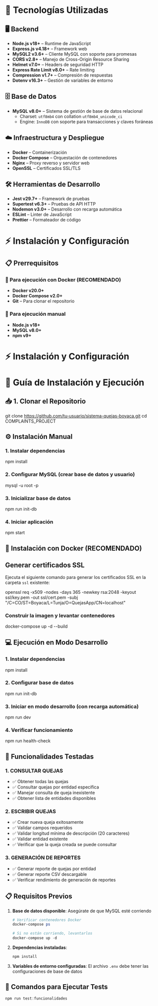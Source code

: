 # 🚀 Tecnologías Utilizadas

## 🖥️ Backend
- **Node.js v18+** – Runtime de JavaScript  
- **Express.js v4.18+** – Framework web  
- **MySQL2 v3.6+** – Cliente MySQL con soporte para promesas  
- **CORS v2.8+** – Manejo de Cross-Origin Resource Sharing  
- **Helmet v7.0+** – Headers de seguridad HTTP  
- **Express Rate Limit v8.0+** – Rate limiting  
- **Compression v1.7+** – Compresión de respuestas  
- **Dotenv v16.3+** – Gestión de variables de entorno  

## 🗄️ Base de Datos
- **MySQL v8.0+** – Sistema de gestión de base de datos relacional  
  - Charset: `utf8mb4` con collation `utf8mb4_unicode_ci`  
  - Engine: `InnoDB` con soporte para transacciones y claves foráneas  

## ☁️ Infraestructura y Despliegue
- **Docker** – Containerización  
- **Docker Compose** – Orquestación de contenedores  
- **Nginx** – Proxy reverso y servidor web  
- **OpenSSL** – Certificados SSL/TLS  

## 🛠️ Herramientas de Desarrollo
- **Jest v29.7+** – Framework de pruebas  
- **Supertest v6.3+** – Pruebas de API HTTP  
- **Nodemon v3.0+** – Desarrollo con recarga automática  
- **ESLint** – Linter de JavaScript  
- **Prettier** – Formateador de código

# ⚡ Instalación y Configuración

## 📋 Prerrequisitos

### 🔹 Para ejecución con Docker (**RECOMENDADO**)
- **Docker v20.0+**  
- **Docker Compose v2.0+**  
- **Git** – Para clonar el repositorio  

### 🔹 Para ejecución manual
- **Node.js v18+**  
- **MySQL v8.0+**  
- **npm v9+**  

# ⚡ Instalación y Configuración

# 🚀 Guía de Instalación y Ejecución

## 📥 1. Clonar el Repositorio

git clone https://github.com/tu-usuario/sistema-quejas-boyaca.git
cd COMPLAINTS_PROJECT

## ⚙️ Instalación Manual

### 1. Instalar dependencias
npm install

### 2. Configurar MySQL (crear base de datos y usuario)
mysql -u root -p

### 3. Inicializar base de datos
npm run init-db

### 4. Iniciar aplicación
npm start


## 🐳 Instalación con Docker (**RECOMENDADO**)

## Generar certificados SSL

Ejecuta el siguiente comando para generar los certificados SSL en la carpeta `ssl` existente:

openssl req -x509 -nodes -days 365 -newkey rsa:2048 -keyout ssl/key.pem -out ssl/cert.pem -subj "/C=CO/ST=Boyaca/L=Tunja/O=QuejasApp/CN=localhost"

### Construir la imagen y levantar contenedores
docker-compose up -d --build

## 💻 Ejecución en Modo Desarrollo

### 1. Instalar dependencias
npm install

### 2. Configurar base de datos
npm run init-db

### 3. Iniciar en modo desarrollo (con recarga automática)
npm run dev

### 4. Verificar funcionamiento
npm run health-check

## 🎯 Funcionalidades Testadas

### 1. **CONSULTAR QUEJAS**
- ✅ Obtener todas las quejas
- ✅ Consultar quejas por entidad específica
- ✅ Manejar consulta de queja inexistente
- ✅ Obtener lista de entidades disponibles

### 2. **ESCRIBIR QUEJAS**
- ✅ Crear nueva queja exitosamente
- ✅ Validar campos requeridos
- ✅ Validar longitud mínima de descripción (20 caracteres)
- ✅ Validar entidad existente
- ✅ Verificar que la queja creada se puede consultar

### 3. **GENERACIÓN DE REPORTES**
- ✅ Generar reporte de quejas por entidad
- ✅ Generar reporte CSV descargable
- ✅ Verificar rendimiento de generación de reportes

## 📋 Requisitos Previos

1. **Base de datos disponible**: Asegúrate de que MySQL esté corriendo
   ```powershell
   # Verificar contenedores Docker
   docker-compose ps
   
   # Si no están corriendo, levantarlos
   docker-compose up -d
   ```

2. **Dependencias instaladas**:
   ```powershell
   npm install
   ```

3. **Variables de entorno configuradas**: El archivo `.env` debe tener las configuraciones de base de datos

## 🚀 Comandos para Ejecutar Tests

```powershell
npm run test:funcionalidades
```
